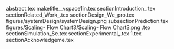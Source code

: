 abstract.tex
maketitle__vspace1in.tex
sectionIntroduction_.tex
sectionRelated_Work_.tex
sectionDesign_We_pro.tex
figures/systemDesign/systemDesign.png
subsectionPrediction.tex
figures/Scaling- Flow Chart3/Scaling- Flow Chart3.png
.tex
sectionSimulation_Se.tex
sectionExperimental_.tex
1.tex
sectionAcknowledgeme.tex
